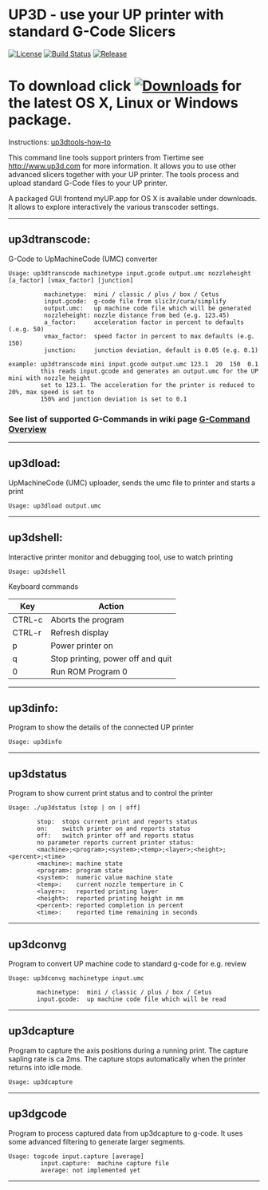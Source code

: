 # UP3D - use your UP printer with standard G-Code Slicers 
[![License](http://img.shields.io/:license-gpl2-blue.svg?style=flat-square)](http://www.gnu.org/licenses/gpl-2.0.html)
[![Build Status](https://travis-ci.org/UP3D-gcode/UP3D.svg?branch=master)](https://travis-ci.org/UP3D-gcode/UP3D) 
[![Release](https://img.shields.io/github/release/UP3D-gcode/UP3D.svg?maxAge=60)](https://github.com/UP3D-gcode/UP3D/releases/latest)

# To download click [![Downloads](https://img.shields.io/github/downloads/UP3D-gcode/UP3D/total.svg?maxAge=3600)](https://github.com/UP3D-gcode/UP3D/releases/latest) for the latest OS X, Linux or Windows package. 

Instructions: [up3dtools-how-to](http://stohn.de/3d/index.php/2016/03/10/up3dtools-little-how-to)

This command line tools support printers from Tiertime see http://www.up3d.com for more information. It allows you to use other advanced slicers together with your UP printer. The tools process and upload standard G-Code files to your UP printer.

A packaged GUI frontend myUP.app for OS X is available under downloads. It allows to explore interactively the various transcoder settings.

---

## up3dtranscode: 

G-Code to UpMachineCode (UMC) converter
```
Usage: up3dtranscode machinetype input.gcode output.umc nozzleheight [a_factor] [vmax_factor] [junction]

          machinetype:  mini / classic / plus / box / Cetus
          input.gcode:  g-code file from slic3r/cura/simplify
          output.umc:   up machine code file which will be generated
          nozzleheight: nozzle distance from bed (e.g. 123.45)
          a_factor:     acceleration factor in percent to defaults (.e.g. 50)
          vmax_factor:  speed factor in percent to max defaults (e.g. 150)
          junction:     junction deviation, default is 0.05 (e.g. 0.1)          

example: up3dtranscode mini input.gcode output.umc 123.1  20  150  0.1
         this reads input.gcode and generates an output.umc for the UP mini with nozzle height
         set to 123.1. The acceleration for the printer is reduced to 20%, max speed is set to
         150% and junction deviation is set to 0.1   

```
### See list of supported G-Commands in wiki page [G-Command Overview](https://github.com/UP3D-gcode/UP3D/wiki/Supported-G-Code-Commands)
---

## up3dload: 

UpMachineCode (UMC) uploader, sends the umc file to printer and starts a print
```
Usage: up3dload output.umc
```
---

## up3dshell: 

Interactive printer monitor and debugging tool, use to watch printing
```
Usage: up3dshell
```
Keyboard commands

Key  |   Action
---   |   ---
CTRL-c   |   Aborts the program
CTRL-r   |   Refresh display
p   |   Power printer on
q   |   Stop printing, power off and quit
0   |   Run ROM Program 0

---

## up3dinfo: 

Program to show the details of the connected UP printer
```
Usage: up3dinfo
```
---

## up3dstatus

Program to show current print status and to control the printer
```
Usage: ./up3dstatus [stop | on | off]

        stop:  stops current print and reports status
        on:    switch printer on and reports status
        off:   switch printer off and reports status
        no parameter reports current printer status:
        <machine>;<program>;<system>;<temp>;<layer>;<height>;<percent>;<time>
        <machine>: machine state 
        <program>: program state 
        <system>:  numeric value machine state 
        <temp>:    current nozzle temperture in C
        <layer>:   reported printing layer
        <height>:  reported printing height in mm
        <percent>: reported completion in percent
        <time>:    reported time remaining in seconds
```
---

## up3dconvg

Program to convert UP machine code to standard g-code for e.g. review

```
Usage: up3dconvg machinetype input.umc

        machinetype:  mini / classic / plus / box / Cetus
        input.gcode:  up machine code file which will be read
```
---

## up3dcapture

Program to capture the axis positions during a running print. The capture sapling rate is ca 2ms. The capture stops automatically when the printer returns into idle mode.

```
Usage: up3dcapture
```
---

## up3dgcode

Program to process captured data from up3dcapture to g-code. It uses some advanced filtering to generate larger segments.

```
Usage: togcode input.capture [average]
         input.capture:  machine capture file
         average: not implemented yet
```
---
